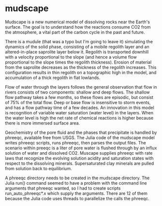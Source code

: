 # mudscape

Mudscape is a new numerical model of dissolving rocks near the Earth's surface.  The goal is to understand how the reactions consume CO2 from the atmosphere, a vital part of the carbon cycle in the past and future.  

There is a mudule (that was a typo but I'm going to leave it) simulating the dynamics of the solid phase, consisting of a mobile regolith layer and an altered-in-place saprolite layer below it.  Regolith is transported downhill with a velocity proportional to the slope (and hence a volume flow proportional to the slope times the regolith thickness).  Erosion of material from the saprolite decreases as the thickness of the regolith increases.  This configuration results in thin regolith on a topographic high in the model, and accumulation of a thick regolith in flat lowlands.  

Flow of water through the layers follows the general observation that flow in rivers consists of two components: shallow and deep flows.  The shallow flow pathway takes a few months, so these flows are episodic, but consist of 75% of the total flow.  Deep or base flow is insensitive to storm events, and has a flow pathway time of a few decades.  An innovation in this model is recognition of variable water saturation (water level) in the layers.  When the water level is high the net rate of chemical reactions is higher because there is more immersed surface area.  

Geochemistry of the pore fluid and the phases that precipitate is handled by phreeqc, available free from USGS.  The Julia code of the mudscape model writes phreeqc scripts, runs phreeqc, then parses the output files.  The scenario within preeqc is a liter of pore water is flushed through by an influx solution of water and dissolved CO2.  Muscape supplies phreeqc with rate laws that recognize the evolving solution acidity and saturation states with respect to the dissolving minerals.  Supersaturated clay minerals are pulled from solution back to equilibrium.  

A phreeqc directory needs to be created in the mudscape directory.  The Julia run() command seemed to have a problem with the command line arguments that phreeqc wanted, so I had to create scripts run_auto_phreeqc*.x which supply the arguments.  There are 12 of them because the Julia code uses threads to parallelize the calls the phreeqc.   

